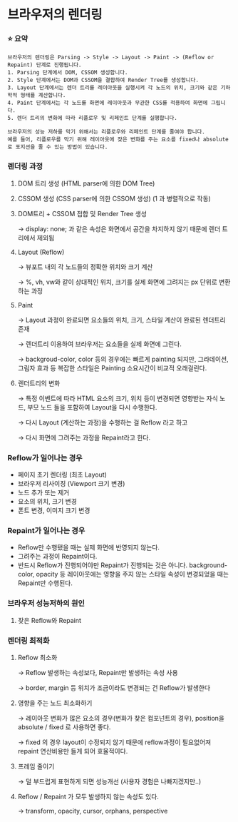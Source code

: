 # 브라우저의 렌더링

### ⭐️ 요약
```
브라우저의 렌더링은 Parsing -> Style -> Layout -> Paint -> (Reflow or Repaint) 단계로 진행됩니다.
1. Parsing 단계에서 DOM, CSSOM 생성합니다.
2. Style 단계에서는 DOM과 CSSOM을 결합하여 Render Tree를 생성합니다.
3. Layout 단계에서는 렌더 트리를 레이아웃을 실행시켜 각 노드의 위치, 크기와 같은 기하학적 형태를 계산합니다.
4. Paint 단계에서는 각 노드를 화면에 레이아웃과 무관한 CSS를 적용하여 화면에 그립니다.
5. 렌더 트리의 변화에 따라 리플로우 및 리페인트 단계를 실행합니다.

브라우저의 성능 저하를 막기 위해서는 리플로우와 리페인트 단계를 줄여야 합니다.
예를 들어, 리플로우를 막기 위해 레이아웃에 잦은 변화를 주는 요소를 fixed나 absolute로 포지션을 줄 수 있는 방법이 있습니다.
```

### 렌더링 과정

1. DOM 트리 생성 (HTML parser에 의한 DOM Tree)
2. CSSOM 생성 (CSS parser에 의한 CSSOM 생성) (1 과 병렬적으로 작동)
3. DOM트리 + CSSOM 접합 및 Render Tree 생성

   → display: none; 과 같은 속성은 화면에서 공간을 차지하지 않기 때문에 렌더 트리에서 제외됨
5. Layout (Reflow)

   → 뷰포트 내의 각 노드들의 정확한 위치와 크기 계산

   → %, vh, vw와 같이 상대적인 위치, 크기를 실제 화면에 그려지는 px 단위로 변환하는 과정
7. Paint

   → Layout 과정이 완료되면 요소들의 위치, 크기, 스타일 계산이 완료된 렌더트리 존재

   → 렌더트리 이용하여 브라우저는 요소들을 실제 화면에 그린다.

   → backgroud-color, color 등의 경우에는 빠르게 painting 되지만, 그라데이션, 그림자 효과 등 복잡한 스타일은 Painting 소요시간이 비교적 오래걸린다.
   
9. 렌더트리의 변화

   → 특정 이벤트에 따라 HTML 요소의 크기, 위치 등이 변경되면 영향받는 자식 노드, 부모 노드 들을 포함하여 Layout을 다시 수행한다.

   → 다시 Layout (계산하는 과정)을 수행하는 걸 Reflow 라고 하고

   → 다시 화면에 그려주는 과정을 Repaint라고 한다.

### Reflow가 일어나는 경우

- 페이지 초기 렌더링 (최초 Layout)
- 브라우저 리사이징 (Viewport 크기 변경)
- 노드 추가 또는 제거
- 요소의 위치, 크기 변경
- 폰트 변경, 이미지 크기 변경

### Repaint가 일어나는 경우

- Reflow만 수행됐을 때는 실제 화면에 반영되지 않는다.
- 그려주는 과정이 Repaint이다.
- 반드시 Reflow가 진행되어야만 Repaint가 진행되는 것은 아니다. background-color, opacity 등 레이아웃에는 영향을 주지 않는 스타일 속성이 변경되었을 때는 Repaint만 수행된다.

### 브라우저 성능저하의 원인

1. 잦은 Reflow와 Repaint

### 렌더링 최적화

1. Reflow 최소화

   → Reflow 발생하는 속성보다, Repaint만 발생하는 속성 사용

   → border, margin 등 위치가 조금이라도 변경되는 건 Reflow가 발생한다

2. 영향을 주는 노드 최소화하기

   → 레이아웃 변화가 많은 요소의 경우(변화가 찾은 컴포넌트의 경우), position을 absolute / fixed 로 사용하면 좋다.

   → fixed 의 경우 layout이 수정되지 않기 때문에 reflow과정이 필요없어져 repaint 연산비용만 들게 되어 효율적이다.

3. 프레임 줄이기

   → 덜 부드럽게 표현하게 되면 성능개선 (사용자 경험은 나빠지겠지만..)

4. Reflow / Repaint 가 모두 발생하지 않는 속성도 있다.

   → transform, opacity, cursor, orphans, perspective
